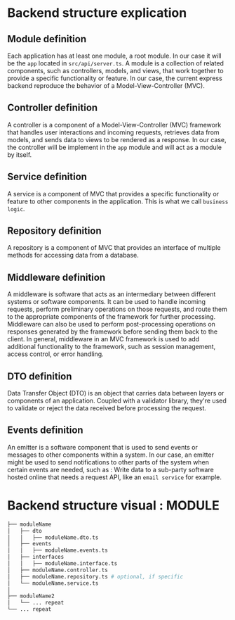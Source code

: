 # Backend structure explication
>>>

## Module definition
Each application has at least one module, a root module. In our case it will be the `app` located in `src/api/server.ts`.
A module is a collection of related components, such as controllers, models, and views, that work together to provide a specific functionality or feature.
In our case, the current express backend reproduce the behavior of a Model-View-Controller (MVC).

## Controller definition
A controller is a component of a Model-View-Controller (MVC) framework that handles user interactions and incoming requests,
retrieves data from models, and sends data to views to be rendered as a response.
In our case, the controller will be implement in the `app` module and will act as a module by itself.

## Service definition
A service is a component of MVC that provides a specific functionality or feature to other components in the application.
This is what we call `business logic`.

## Repository definition
A repository is a component of MVC that provides an interface of multiple methods for accessing data from a database.

## Middleware definition
A middleware is software that acts as an intermediary between different systems or software components. 
It can be used to handle incoming requests, perform preliminary operations on those requests, and route them to the appropriate components of the framework for further processing. Middleware can also be used to perform post-processing operations on responses generated by the framework before sending them back to the client. In general, middleware in an MVC framework is used to add additional functionality to the framework, such as session management, access control, or error handling.

## DTO definition
Data Transfer Object (DTO) is an object that carries data between layers or components of an application.
Coupled with a validator library, they're used to validate or reject the data received before processing the request.

## Events definition
An emitter is a software component that is used to send events or messages to other components within a system. 
In our case, an emitter might be used to send notifications to other parts of the system when certain events are needed, such as :
Write data to a sub-party software hosted online that needs a request API, like an `email service` for example.

>>>

# Backend structure visual : MODULE

```bash
├── moduleName
│   ├── dto
│   │   ├── moduleName.dto.ts
│   ├── events
│   │   ├── moduleName.events.ts
│   ├── interfaces
│   │   ├── moduleName.interface.ts
│   ├── moduleName.controller.ts
│   ├── moduleName.repository.ts # optional, if specific
│   └── moduleName.service.ts
│   
├── moduleName2
│   └── ... repeat
└── ... repeat
```